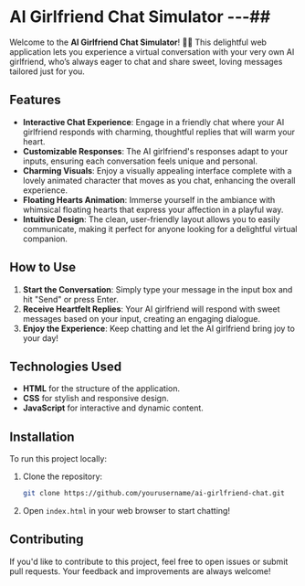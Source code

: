 # AI Girlfriend Chat Simulator ---##

Welcome to the **AI Girlfriend Chat Simulator**! 🌸✨ This delightful web application lets you experience a virtual conversation with your very own AI girlfriend, who’s always eager to chat and share sweet, loving messages tailored just for you. 

## Features

- **Interactive Chat Experience**: Engage in a friendly chat where your AI girlfriend responds with charming, thoughtful replies that will warm your heart. 
- **Customizable Responses**: The AI girlfriend's responses adapt to your inputs, ensuring each conversation feels unique and personal.
- **Charming Visuals**: Enjoy a visually appealing interface complete with a lovely animated character that moves as you chat, enhancing the overall experience.
- **Floating Hearts Animation**: Immerse yourself in the ambiance with whimsical floating hearts that express your affection in a playful way.
- **Intuitive Design**: The clean, user-friendly layout allows you to easily communicate, making it perfect for anyone looking for a delightful virtual companion.

## How to Use

1. **Start the Conversation**: Simply type your message in the input box and hit "Send" or press Enter.
2. **Receive Heartfelt Replies**: Your AI girlfriend will respond with sweet messages based on your input, creating an engaging dialogue.
3. **Enjoy the Experience**: Keep chatting and let the AI girlfriend bring joy to your day!

## Technologies Used

- **HTML** for the structure of the application.
- **CSS** for stylish and responsive design.
- **JavaScript** for interactive and dynamic content.

## Installation

To run this project locally:
1. Clone the repository:
   ```bash
   git clone https://github.com/yourusername/ai-girlfriend-chat.git
   ```
2. Open `index.html` in your web browser to start chatting!

## Contributing

If you'd like to contribute to this project, feel free to open issues or submit pull requests. Your feedback and improvements are always welcome!
